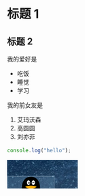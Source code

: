 # 标题 1

## 标题 2

我的爱好是

- 吃饭
- 睡觉
- 学习

我的前女友是

1. 艾玛沃森
2. 高圆圆
3. 刘亦菲

```javascript
console.log("hello");
```

![一张图](1.png)
